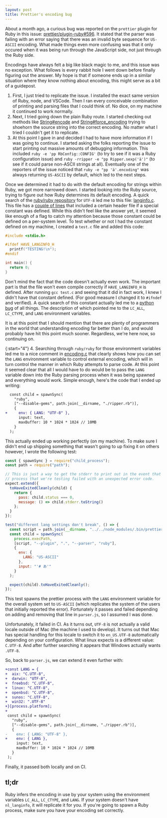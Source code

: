 ```yaml
---
layout: post
title: Prettier's encoding bug
---
```


About a month ago, a curious bug was reported on the `prettier` plugin for Ruby in this issue: [prettier/plugin-ruby#596](https://github.com/prettier/plugin-ruby/issues/596). It stated that the parser was failing with an error saying that there was an invalid byte sequence for `US-ASCII` encoding. What made things even more confusing was that it only occured when it was being run through the JavaScript side, not just through the Ruby side.

Encodings have always felt a big like black magic to me, and this issue was no exception. What follows is every rabbit hole I went down before finally figuring out the answer. My hope is that if someone ends up in a similar situation where they know nothing about encoding, this might serve as a bit of a guidepost.

1. First, I just tried to replicate the issue. I installed the exact same version of Ruby, node, and VSCode. Then I ran every conceivable combination of printing and parsing files that I could think of. No dice, on my machine it continued to work normally.
2. Next, I tried going down the plain Ruby route. I started checking out methods like [String#encode](https://ruby-doc.org/core-2.7.1/String.html#method-i-encode) and [String#force_encoding](https://ruby-doc.org/core-2.7.1/String.html#method-i-force_encoding) trying to shoehorn the source string into the correct encoding. No matter what I tried I couldn't get it to replicate.
3. At this point I gave in and decided I had to have more information if I was going to continue. I started asking the folks reporting the issue to start printing out massive amounts of debugging information. This included `ruby -e 'pp RbConfig::CONFIG'` (to try to see if it was a Ruby configuration issue) and `ruby -rripper -e "pp Ripper.sexp('ä')"` (to see if it could parse non-ASCII strings at all). Eventually one of the reporters of the issue noticed that `ruby -e "pp 'ä'.encoding"` was always returning `US-ASCII` by default, which led to the next steps.

Once we determined it had to do with the default encoding for strings within Ruby, we got more narrowed down. I started looking into the Ruby source, trying to figure out how Ruby determines its default encoding. A quick search of the [ruby/ruby repository](https://github.com/ruby/ruby) for `UTF-8` led me to this file: [langinfo.c](https://github.com/ruby/ruby/blob/master/missing/langinfo.c). This file has a [couple of lines](https://github.com/ruby/ruby/blob/master/missing/langinfo.c#L44-L46) that included a certain header file if a special constant was defined. While this didn't feel like the answer yet, it seemed like enough of a flag to catch my attention because those constant could be defined on a per-system level. To test whether or not I had the constant defined on my machine, I created a `test.c` file and added this code:

```c
#include <stdio.h>

#ifdef HAVE_LANGINFO_H
  printf("TESTING!\n");
#endif

int main() {
  return 0;
}
```

Don't mind the fact that the code doesn't actually even work. The important part is that the file won't even compile correctly if `HAVE_LANGINFO_H` is defined. After running `gcc test.c` and seeing that it did in fact work, I knew I didn't have that constant defined. (For good measure I changed it to `#ifndef` and verified). A quick search of this constant actually led me to a [python bug](https://bugs.python.org/issue22747) of all things. The description of which pointed me to the `LC_ALL`, `LC_CTYPE`, and `LANG` environment variables.

It is at this point that I should mention that there are plenty of programmers in the world that understanding encoding far better than I do, and would probably have hit this point much sooner. Regardless, we're here now, so continuing on.

{:start="4"}
4. Searching through `ruby/ruby` for those environment variables led me to a nice comment in [encoding.c](https://github.com/ruby/ruby/blob/master/encoding.c#L1843-L1870) that clearly shows how you can set the `LANG` environment variable to control external encoding, which will in turn control the manner in which Ruby attempts to parse code. At this point it seemed clear that all I would have to do would be to pass the `LANG` variable down into the Ruby parsing process when it was being spawned and everything would work. Simple enough, here's the code that I ended up writing:

```diff
  const child = spawnSync(
    "ruby",
    ["--disable-gems", path.join(__dirname, "./ripper.rb")],
    {
+     env: { LANG: "UTF-8" },
      input: text,
      maxBuffer: 10 * 1024 * 1024 // 10MB
    }
  );
```

This actually ended up working perfectly (on my machine). To make sure I didn't end up shipping something that wasn't going to up fixing it on others however, I wrote the following test:

```javascript
const { spawnSync } = require("child_process");
const path = require("path");

// This is just a way to get the stderr to print out in the event that the
// process that we're testing failed with an unexpected error code.
expect.extend({
  toHaveExitedCleanly(child) {
    return {
      pass: child.status === 0,
      message: () => child.stderr.toString()
    };
  }
});

test("different lang settings don't break", () => {
  const script = path.join(__dirname, "../../node_modules/.bin/prettier");
  const child = spawnSync(
    process.execPath,
    [script, "--plugin", ".", "--parser", "ruby"],
    {
      env: {
        LANG: "US-ASCII"
      },
      input: "'# あ'"
    }
  );

  expect(child).toHaveExitedCleanly();
});
```

This test spawns the prettier process with the `LANG` environment variable for the overall system set to `US-ASCII` (which replicates the system of the users that initially reported the error). Fortunately it passes and failed depending on adding and removing that line in `parser.js`, so I assumed I was done.

Unfortunately, it failed in CI. As it turns out, `UTF-8` is not actually a valid locale outside of Mac (the machine I used to develop). It turns out that Mac has special handling for this locale to switch it to `en_US.UTF-8` automatically depending on your configuration. What linux expects is a different value: `C.UTF-8`. And after further searching it appears that Windows actually wants `.UTF-8`.

So, back to `parser.js`, we can extend it even further with:

```diff
+const LANG = {
+  aix: "C.UTF-8",
+  darwin: "UTF-8",
+  freebsd: "C.UTF-8",
+  linux: "C.UTF-8",
+  openbsd: "C.UTF-8",
+  sunos: "C.UTF-8",
+  win32: ".UTF-8"
+}[process.platform];
+
 const child = spawnSync(
   "ruby",
   ["--disable-gems", path.join(__dirname, "./ripper.rb")],
   {
-    env: { LANG: "UTF-8" },
+    env: { LANG },
     input: text,
     maxBuffer: 10 * 1024 * 1024 // 10MB
   }
 );
```

Finally, it passed both locally and on CI.

## tl;dr

Ruby infers the encoding in use by your system using the environment variables `LC_ALL`, `LC_CTYPE`, and `LANG`. If your system doesn't have `nl_langinfo`, it will replicate it for you. If you're going to spawn a Ruby process, make sure you have your encoding set correctly.
